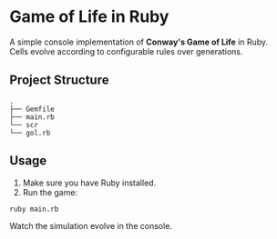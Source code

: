 # Game of Life in Ruby

A simple console implementation of **Conway's Game of Life** in Ruby.  
Cells evolve according to configurable rules over generations.

## Project Structure

```
.
├── Gemfile
├── main.rb 
└── scr
└── gol.rb 

```

## Usage

1. Make sure you have Ruby installed.
2. Run the game:

```bash
ruby main.rb
```

Watch the simulation evolve in the console.
